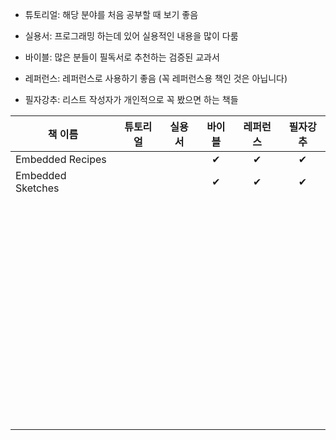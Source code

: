- 튜토리얼: 해당 분야를 처음 공부할 때 보기 좋음

- 실용서: 프로그래밍 하는데 있어 실용적인 내용을 많이 다룸

- 바이블: 많은 분들이 필독서로 추천하는 검증된 교과서

- 레퍼런스: 레퍼런스로 사용하기 좋음 (꼭 레퍼런스용 책인 것은 아닙니다)

- 필자강추: 리스트 작성자가 개인적으로 꼭 봤으면 하는 책들


| 책 이름           | 튜토리얼 | 실용서 | 바이블 | 레퍼런스 | 필자강추 |
| ----------------- | :------: | :----: | :----: | :------: | :------: |
| Embedded Recipes  |          |        |   ✔    |    ✔     |    ✔     |
| Embedded Sketches |          |        |   ✔    |    ✔     |    ✔     |
|                   |          |        |        |          |          |
|                   |          |        |        |          |          |
|                   |          |        |        |          |          |
|                   |          |        |        |          |          |
|                   |          |        |        |          |          |
|                   |          |        |        |          |          |
|                   |          |        |        |          |          |
|                   |          |        |        |          |          |
|                   |          |        |        |          |          |
|                   |          |        |        |          |          |
|                   |          |        |        |          |          |
|                   |          |        |        |          |          |
|                   |          |        |        |          |          |
|                   |          |        |        |          |          |
|                   |          |        |        |          |          |
|                   |          |        |        |          |          |
|                   |          |        |        |          |          |
|                   |          |        |        |          |          |
|                   |          |        |        |          |          |
|                   |          |        |        |          |          |
|                   |          |        |        |          |          |
|                   |          |        |        |          |          |
|                   |          |        |        |          |          |
|                   |          |        |        |          |          |
|                   |          |        |        |          |          |
|                   |          |        |        |          |          |
|                   |          |        |        |          |          |
|                   |          |        |        |          |          |
|                   |          |        |        |          |          |
|                   |          |        |        |          |          |
|                   |          |        |        |          |          |
|                   |          |        |        |          |          |
|                   |          |        |        |          |          |
|                   |          |        |        |          |          |
|                   |          |        |        |          |          |
|                   |          |        |        |          |          |
|                   |          |        |        |          |          |
|                   |          |        |        |          |          |
|                   |          |        |        |          |          |
|                   |          |        |        |          |          |
|                   |          |        |        |          |          |
|                   |          |        |        |          |          |
|                   |          |        |        |          |          |
|                   |          |        |        |          |          |
|                   |          |        |        |          |          |
|                   |          |        |        |          |          |
|                   |          |        |        |          |          |
|                   |          |        |        |          |          |
|                   |          |        |        |          |          |
|                   |          |        |        |          |          |
|                   |          |        |        |          |          |
|                   |          |        |        |          |          |
|                   |          |        |        |          |          |
|                   |          |        |        |          |          |
|                   |          |        |        |          |          |
|                   |          |        |        |          |          |
|                   |          |        |        |          |          |
|                   |          |        |        |          |          |
|                   |          |        |        |          |          |
|                   |          |        |        |          |          |
|                   |          |        |        |          |          |
|                   |          |        |        |          |          |

